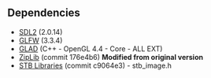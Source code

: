 ## Dependencies
- [SDL2](https://www.libsdl.org/download-2.0.php) (2.0.14)
- [GLFW](https://www.glfw.org/) (3.3.4)
- [GLAD](https://glad.dav1d.de/) (C++ - OpenGL 4.4 - Core - ALL EXT)
- [ZipLib](https://bitbucket.org/wbenny/ziplib/src/master/) (commit 176e4b6) **Modified from original version**
- [STB Libraries](https://github.com/nothings/stb) (commit c9064e3)
      - stb_image.h